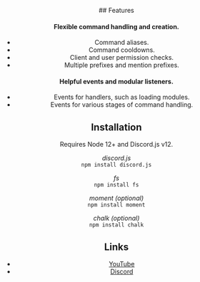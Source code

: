 <div align="center">
  <br />
  <p>
    <a nelly/></a>
  </p>
  <br />
  <p>
## Features

#### Flexible command handling and creation.

  - Command aliases.
  - Command cooldowns.
  - Client and user permission checks.
  - Multiple prefixes and mention prefixes.

#### Helpful events and modular listeners.

  - Events for handlers, such as loading modules.
  - Events for various stages of command handling.

## Installation

Requires Node 12+ and Discord.js v12.  

*discord.js*  
`npm install discord.js`

*fs*  
`npm install fs`

*moment (optional)*  
`npm install moment`

*chalk (optional)*  
`npm install chalk`

## Links

- [YouTube](https://www.youtube.com/channel/UCoeP9FXbTZ6h-szYe12hFJw) 
- [Discord](https://discord.gg/qrJU8amZFz)  
